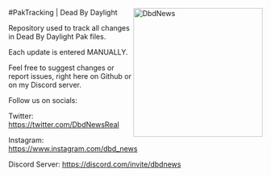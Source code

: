 #PakTracking | Dead By Daylight
<img src="https://i.imgur.com/JeL3xbq.jpg" align="right" alt="DbdNews" width="256" height="256">

Repository used to track all changes in Dead By Daylight Pak files.

Each update is entered MANUALLY.

Feel free to suggest changes or report issues, right here on Github or on my Discord server.

Follow us on socials:

Twitter: https://twitter.com/DbdNewsReal

Instagram: https://www.instagram.com/dbd_news

Discord Server: https://discord.com/invite/dbdnews